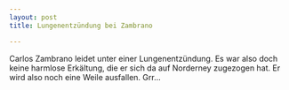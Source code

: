 ```yaml
---
layout: post
title: Lungenentzündung bei Zambrano

---
```


Carlos Zambrano leidet unter einer Lungenentzündung. Es war also doch keine harmlose Erkältung, die er sich da auf Norderney zugezogen hat. Er wird also noch eine Weile ausfallen. Grr...


